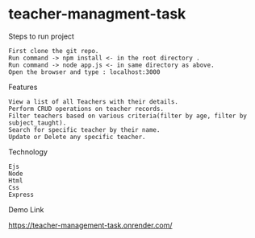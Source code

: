 # teacher-managment-task

Steps to run project

    First clone the git repo.
    Run command -> npm install <- in the root directory .
    Run command -> node app.js <- in same directory as above.
    Open the browser and type : localhost:3000

Features

    View a list of all Teachers with their details.
    Perform CRUD operations on teacher records.
    Filter teachers based on various criteria(filter by age, filter by subject_taught).
    Search for specific teacher by their name.
    Update or Delete any specific teacher.

Technology

    Ejs
    Node
    Html
    Css
    Express

Demo Link

https://teacher-management-task.onrender.com/

